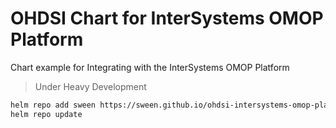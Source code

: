 # OHDSI Chart for InterSystems OMOP Platform 
Chart example for Integrating with the InterSystems OMOP Platform

> Under Heavy Development

```sh
helm repo add sween https://sween.github.io/ohdsi-intersystems-omop-platform
helm repo update
```
